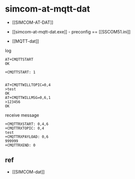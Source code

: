 
# simcom-at-mqtt-dat

- [[SIMCOM-AT-DAT]]

- [[simcom-at-mqtt-dat.exe]] - preconfig == [[SSCOM51.ini]]

- [[MQTT-dat]]


log 

    AT+CMQTTSTART
    OK

    +CMQTTSTART: 1


    AT+CMQTTWILLTOPIC=0,4
    >test
    OK
    AT+CMQTTWILLMSG=0,6,1
    >123456
    OK


receive message 

    +CMQTTRXSTART: 0,4,6
    +CMQTTRXTOPIC: 0,4
    test
    +CMQTTRXPAYLOAD: 0,6
    999999
    +CMQTTRXEND: 0

## ref 

- [[SIMCOM-dat]]